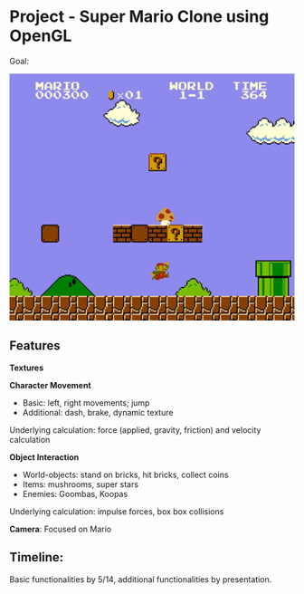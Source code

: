 # Project - Super Mario Clone using OpenGL

Goal:

![](images/mario-sample.jpg)

## Features

**Textures**

**Character Movement**
* Basic: left, right movements; jump
* Additional: dash, brake, dynamic texture

Underlying calculation: force (applied, gravity, friction) and velocity calculation

**Object Interaction**
* World-objects: stand on bricks, hit bricks,
collect coins
* Items: mushrooms, super stars
* Enemies: Goombas, Koopas

Underlying calculation: impulse forces, box box collisions

**Camera**: Focused on Mario

## Timeline:
Basic functionalities by 5/14, additional functionalities by presentation.